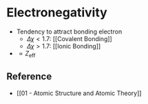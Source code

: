 # Electronegativity

- Tendency to attract bonding electron
	- $\Delta \chi < 1.7$: [[Covalent Bonding]]
	- $\Delta \chi > 1.7$: [[Ionic Bonding]]
- $\propto Z_\text{eff}$

## Reference

- [[01 - Atomic Structure and Atomic Theory]]
